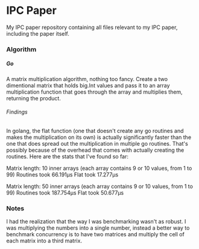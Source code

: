 # IPC Paper
My IPC paper repository containing all files relevant to my IPC paper, including the paper itself.

### Algorithm

##### Go
A matrix multiplication algorithm, nothing too fancy. Create a two dimentional matrix that holds big.Int values
and pass it to an array multiplication function that goes through the array and multiplies them, returning the product.

###### Findings
In golang, the flat function (one that doesn't create any go routines and makes the multiplication on its own) is actually
significantly faster than the one that does spread out the multiplication in multiple go routines. That's possibly because
of the overhead that comes with actually creating the routines. Here are the stats that I've found so far:

Matrix length: 10 inner arrays (each array contains 9 or 10 values, from 1 to 99)
Routines took 66.191µs
Flat took 17.277µs

Matrix length: 50 inner arrays (each array contains 9 or 10 values, from 1 to 99)
Routines took 187.754µs
Flat took 50.677µs

### Notes
I had the realization that the way I was benchmarking wasn't as robust. I was multiplying the numbers into a single number,
instead a better way to benchmark concurrency is to have two matrices and multiply the cell of each matrix into a third matrix.
